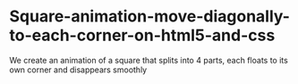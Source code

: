 # Square-animation-move-diagonally-to-each-corner-on-html5-and-css
We create an animation of a square that splits into 4 parts, each floats to its own corner and disappears smoothly
